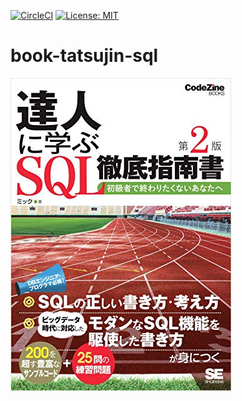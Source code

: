 [![CircleCI](https://circleci.com/gh/takkyuuplayer/book-tatsujin-sql.svg?style=svg&circle-token=b4fee7d698f007bfdc19bf3c13264241c95e892d)](https://circleci.com/gh/takkyuuplayer/book-tatsujin-sql)
[![License: MIT](https://img.shields.io/badge/License-MIT-yellow.svg)](https://opensource.org/licenses/MIT)

# book-tatsujin-sql

[![達人に学ぶSQL徹底指南書 第2版 初級者で終わりたくないあなたへ](./book.jpg)](https://www.amazon.co.jp/dp/B07GB4CNKP/ref=sspa_dk_detail_0?psc=1)
